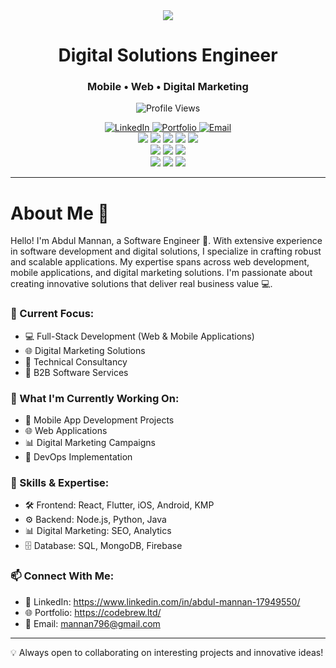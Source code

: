 <div align="center">
  <img src="https://capsule-render.vercel.app/api?type=waving&color=gradient&height=200&section=header&text=Abdul%20Mannan&fontSize=80&fontAlignY=35&animation=twinkling&fontColor=white" />
</div>

<h1 align="center">Digital Solutions Engineer</h1>
<h3 align="center">Mobile • Web • Digital Marketing</h3>

<p align="center">
  <img src="https://komarev.com/ghpvc/?username=mannan796&label=Profile%20views&color=0e75b6&style=flat" alt="Profile Views" />
</p>

<div align="center">
  <a href="https://www.linkedin.com/in/abdul-mannan-17949550/">
    <img src="https://img.shields.io/badge/LinkedIn-Connect-blue?style=for-the-badge&logo=linkedin" alt="LinkedIn" />
  </a>
  <a href="https://codebrew.ltd/">
    <img src="https://img.shields.io/badge/Codebrew-Portfolio-black?style=for-the-badge&logo=github" alt="Portfolio" />
  </a>
  <a href="mailto:mannan796@gmail.com">
    <img src="https://img.shields.io/badge/Email-Contact-red?style=for-the-badge&logo=gmail" alt="Email" />
  </a>
</div>

<div align="center">
  <img src="https://img.shields.io/badge/Flutter-Expert-02569B?style=flat-square&logo=flutter" />
  <img src="https://img.shields.io/badge/React-Developer-61DAFB?style=flat-square&logo=react" />
  <img src="https://img.shields.io/badge/iOS-Developer-000000?style=flat-square&logo=apple" />
  <img src="https://img.shields.io/badge/Android-Expert-3DDC84?style=flat-square&logo=android" />
  <img src="https://img.shields.io/badge/KMP-Developer-7F52FF?style=flat-square&logo=kotlin" />
</div>

<div align="center">
  <img src="https://img.shields.io/badge/Node.js-Backend-339933?style=flat-square&logo=node.js" />
  <img src="https://img.shields.io/badge/Python-Developer-3776AB?style=flat-square&logo=python" />
  <img src="https://img.shields.io/badge/Java-Expert-007396?style=flat-square&logo=java" />
</div>

<div align="center">
  <img src="https://img.shields.io/badge/MongoDB-Database-47A248?style=flat-square&logo=mongodb" />
  <img src="https://img.shields.io/badge/Firebase-Expert-FFCA28?style=flat-square&logo=firebase" />
  <img src="https://img.shields.io/badge/SQL-Database-4479A1?style=flat-square&logo=mysql" />
</div>

---

# About Me 💭

Hello! I'm Abdul Mannan, a Software Engineer 👋. With extensive experience in software development and digital solutions, I specialize in crafting robust and scalable applications. My expertise spans across web development, mobile applications, and digital marketing solutions. I'm passionate about creating innovative solutions that deliver real business value 💻.

### 🚀 Current Focus:
- 💻 Full-Stack Development (Web & Mobile Applications)
- 🌐 Digital Marketing Solutions
- 🔧 Technical Consultancy
- 🤝 B2B Software Services

### 🎯 What I'm Currently Working On:
- 📱 Mobile App Development Projects
- 🌐 Web Applications
- 📊 Digital Marketing Campaigns
- 🔄 DevOps Implementation

### 💼 Skills & Expertise:
- 🛠️ Frontend: React, Flutter, iOS, Android, KMP
- ⚙️ Backend: Node.js, Python, Java
- 📊 Digital Marketing: SEO, Analytics
- 🗄️ Database: SQL, MongoDB, Firebase

### 📫 Connect With Me:
- 💼 LinkedIn: https://www.linkedin.com/in/abdul-mannan-17949550/
- 🌐 Portfolio: https://codebrew.ltd/
- 📧 Email: mannan796@gmail.com

<!-- You can add GitHub stats widgets here -->

---
💡 Always open to collaborating on interesting projects and innovative ideas!
